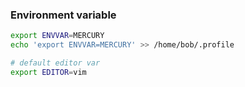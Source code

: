 ### Environment variable

```bash
export ENVVAR=MERCURY
echo 'export ENVVAR=MERCURY' >> /home/bob/.profile

# default editor var
export EDITOR=vim
```